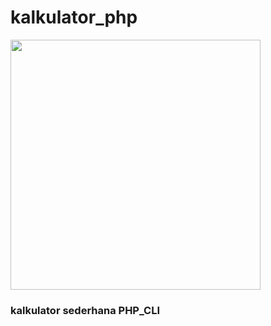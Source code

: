 # kalkulator_php
<img src="https://upkoding-static.sgp1.cdn.digitaloceanspaces.com/projects/cover/1615791078-calulator.jpeg" width="400"></img>
<h3>kalkulator sederhana PHP_CLI</h3>
